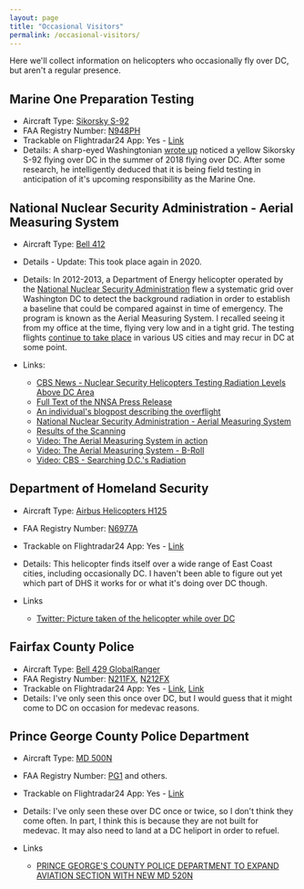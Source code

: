 ```yaml
---
layout: page
title: "Occasional Visitors"
permalink: /occasional-visitors/
---
```


Here we'll collect information on helicopters who occasionally fly over DC, but aren't a regular presence.  

## Marine One Preparation Testing

* Aircraft Type: [Sikorsky S-92](https://en.wikipedia.org/wiki/Sikorsky_S-92)
* FAA Registry Number: [N948PH](https://registry.faa.gov/aircraftinquiry/NNum_Results.aspx?NNumbertxt=N948PH)
* Trackable on Flightradar24 App: Yes - [Link](https://www.flightradar24.com/data/aircraft/N948PH)
* Details: A sharp-eyed Washingtonian [wrote up](https://medium.com/@DaveStroup/solving-the-mystery-of-the-big-yellow-helicopter-756eba187585) noticed a yellow Sikorsky S-92 flying over DC in the summer of 2018 flying over DC.  After some research, he intelligently deduced that it is being field testing in anticipation of it's upcoming responsibility as the Marine One.  

## National Nuclear Security Administration - Aerial Measuring System

* Aircraft Type: [Bell 412](https://en.wikipedia.org/wiki/Bell_412)
* Details - Update:  This took place again in 2020.  
* Details: In 2012-2013, a Department of Energy helicopter operated by the [National Nuclear Security Administration](https://en.wikipedia.org/wiki/National_Nuclear_Security_Administration) flew a systematic grid over Washington DC to detect the background radiation in order to establish a baseline that could be compared against in time of emergency.  The program is known as the Aerial Measuring System.  I recalled seeing it from my office at the time, flying very low and in a tight grid.  The testing flights [continue to take place](https://www.google.com/search?q=%22The+U.S.+Department+of+Energy%E2%80%99s+National+Nuclear+Security+Administration+(DOE%2FNNSA)+will+conduct+low-altitude+helicopter+flights%22+site%3Aenergy.gov) in various US cities and may recur in DC at some point.  

* Links:
  * [CBS News - Nuclear Security Helicopters Testing Radiation Levels Above DC Area](https://washington.cbslocal.com/2013/01/05/nuclear-security-helicopters-testing-radiation-levels-above-dc-area/)
  * [Full Text of the NNSA Press Release](https://www.ladailypost.com/content/nnsa-conducting-radiation-survey-over-washington)
  * [An individual's blogpost describing the overflight](https://natethayer.wordpress.com/2013/01/09/black-government-helicopters-zoom-low-over-washington-d-c-to-protect-against-terrorist-dirty-nuclear-bomb/)
  * [National Nuclear Security Administration - Aerial Measuring System](https://www.energy.gov/nnsa/aerial-measuring-system-ams)
  * [Results of the Scanning](https://www.energy.gov/nnsa/downloads/ams-map)
  * [Video: The Aerial Measuring System in action](https://www.youtube.com/watch?v=fWqFpkd27Y0)
  * [Video: The Aerial Measuring System - B-Roll](https://www.youtube.com/watch?v=PANp9gtv8Rs)
  * [Video: CBS - Searching D.C.'s Radiation](https://www.youtube.com/watch?v=dB-zkcuvCd4)


## Department of Homeland Security

* Aircraft Type: [Airbus Helicopters H125](https://en.wikipedia.org/wiki/Eurocopter_AS350_%C3%89cureuil)
* FAA Registry Number: [N6977A](https://registry.faa.gov/aircraftinquiry/NNum_Results.aspx?NNumbertxt=N6977A)
* Trackable on Flightradar24 App: Yes - [Link](https://www.flightradar24.com/data/aircraft/N6977A)
* Details: This helicopter finds itself over a wide range of East Coast cities, including occasionally DC.  I haven't been able to figure out yet which part of DHS it works for or what it's doing over DC though.  

* Links 
  * [Twitter: Picture taken of the helicopter while over DC](https://twitter.com/ep_jhu/status/821054741811757057)

## Fairfax County Police

* Aircraft Type: [Bell 429 GlobalRanger](https://en.wikipedia.org/wiki/Bell_429_GlobalRanger)
* FAA Registry Number: [N211FX](https://registry.faa.gov/aircraftinquiry/NNum_Results.aspx?NNumbertxt=N211FX), [N212FX](https://registry.faa.gov/aircraftinquiry/NNum_Results.aspx?NNumbertxt=N212FX)
* Trackable on Flightradar24 App: Yes - [Link](https://www.flightradar24.com/data/aircraft/N211FX), [Link](https://www.flightradar24.com/data/aircraft/N212FX)
* Details: I've only seen this once over DC, but I would guess that it might come to DC on occasion for medevac reasons.  

## Prince George County Police Department

* Aircraft Type: [MD 500N](https://en.wikipedia.org/wiki/MD_Helicopters_MD_500)
* FAA Registry Number: [PG1](https://registry.faa.gov/aircraftinquiry/NNum_Results.aspx?NNumbertxt=PG1) and others.
* Trackable on Flightradar24 App: Yes - [Link](https://www.flightradar24.com/data/aircraft/PG1)
* Details: I've only seen these over DC once or twice, so I don't think they come often.  In part, I think this is because they are not built for medevac. It may also need to land at a DC heliport in order to refuel.  

* Links
  * [PRINCE GEORGE'S COUNTY POLICE DEPARTMENT TO EXPAND AVIATION SECTION WITH NEW MD 520N](https://mdhelicopters.com/prince-george%E2%80%99s-county-police-department-to-expand-aviation-section-with-new-md-520n.html)
